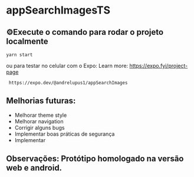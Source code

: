 # appSearchImagesTS

## ⚙️Execute o comando para rodar o projeto localmente

```
yarn start
```

ou para testar no celular com o Expo:
Learn more: https://expo.fyi/project-page

```
 https://expo.dev/@andrelupus1/appSearchImages
```

## Melhorias futuras:

- Melhorar theme style
- Melhorar navigation
- Corrigir alguns bugs
- Implementar boas práticas de segurança
- Implementar 

## Observações: Protótipo homologado na versão web e android.
